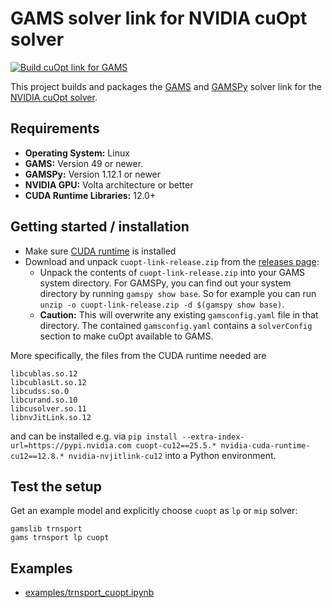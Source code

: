 # GAMS solver link for NVIDIA cuOpt solver

[![Build cuOpt link for GAMS](https://github.com/GAMS-dev/cuoptlink-builder/actions/workflows/main.yml/badge.svg)](https://github.com/GAMS-dev/cuoptlink-builder/actions/workflows/main.yml)

This project builds and packages the [GAMS](https://gams.com/) and [GAMSPy](https://gamspy.readthedocs.io/en/latest/index.html) solver link for the [NVIDIA cuOpt solver](https://github.com/NVIDIA/cuopt).

## Requirements

- **Operating System:** Linux
- **GAMS:** Version 49 or newer.
- **GAMSPy:** Version 1.12.1 or newer
- **NVIDIA GPU:** Volta architecture or better
- **CUDA Runtime Libraries:** 12.0+

## Getting started / installation

- Make sure [CUDA runtime](https://developer.nvidia.com/cuda-downloads?target_os=Linux&target_arch=x86_64) is installed
- Download and unpack `cuopt-link-release.zip` from the [releases page](https://github.com/GAMS-dev/cuoptlink-builder/releases):
    - Unpack the contents of `cuopt-link-release.zip` into your GAMS system directory. For GAMSPy, you can find out your system directory by running `gamspy show base`. So for example you can run `unzip -o cuopt-link-release.zip -d $(gamspy show base)`.
    - **Caution:** This will overwrite any existing `gamsconfig.yaml` file in that directory. The contained `gamsconfig.yaml` contains a `solverConfig` section to make cuOpt available to GAMS.

More specifically, the files from the CUDA runtime needed are
```
libcublas.so.12
libcublasLt.so.12
libcudss.so.0
libcurand.so.10
libcusolver.so.11
libnvJitLink.so.12
```
and can be installed e.g. via `pip install --extra-index-url=https://pypi.nvidia.com cuopt-cu12==25.5.* nvidia-cuda-runtime-cu12==12.8.* nvidia-nvjitlink-cu12` into a Python environment.

## Test the setup

Get an example model and explicitly choose `cuopt` as `lp` or `mip` solver:
```
gamslib trnsport
gams trnsport lp cuopt
```

## Examples

- [examples/trnsport_cuopt.ipynb](examples/trnsport_cuopt.ipynb)
